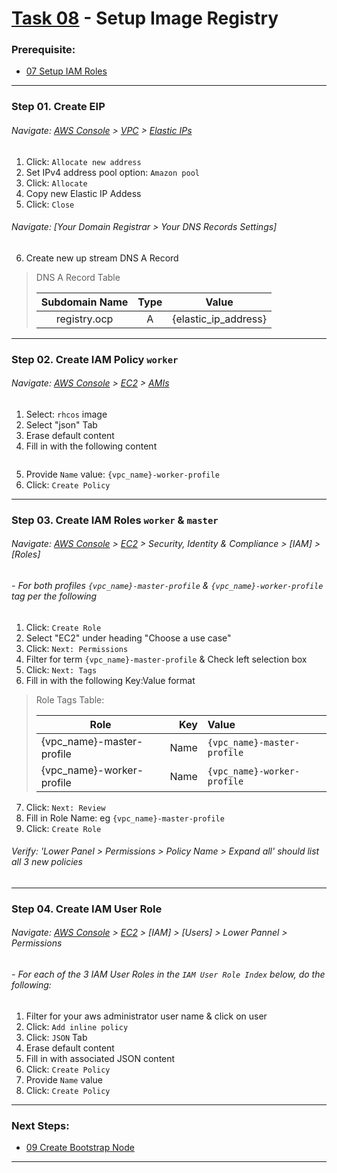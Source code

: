 # [Task 08](../tasks/registry) - Setup Image Registry
### Prerequisite:
  + [07 Setup IAM Roles]
--------------------------------------------------------------------------------
### Step 01\. Create EIP
###### Navigate: [AWS Console] > [VPC] > [Elastic IPs]
  1. Click: `Allocate new address`
  2. Set IPv4 address pool option: `Amazon pool`
  3. Click: `Allocate`
  4. Copy new Elastic IP Addess
  5. Click: `Close`

###### Navigate: [Your Domain Registrar > Your DNS Records Settings]
  6. Create new up stream DNS A Record
>   DNS A Record Table
>
>   | Subdomain Name | Type | Value                |
>   |:--------------:|:----:|:--------------------:|
>   | registry.ocp   | A    | {elastic_ip_address} |

---------------------------------------------------------------------------------
### Step 02\. Create IAM Policy `worker`
###### Navigate: [AWS Console] > [EC2] > [AMIs]
  1. Select: `rhcos` image
  2. Select "json" Tab 
  3. Erase default content
  4. Fill in with the following content
```
```
  5. Provide `Name` value: `{vpc_name}-worker-profile`
  6. Click: `Create Policy`

---------------------------------------------------------------------------------
### Step 03\. Create IAM Roles `worker` & `master`
###### Navigate: [AWS Console] > [EC2] > Security, Identity & Compliance > [IAM] > [Roles]
###### - For both profiles `{vpc_name}-master-profile` & `{vpc_name}-worker-profile` tag per the following
  1. Click: `Create Role`
  2. Select "EC2" under heading "Choose a use case" 
  3. Click: `Next: Permissions`
  4. Filter for term `{vpc_name}-master-profile` & Check left selection box
  5. Click: `Next: Tags`
  6. Fill in with the following Key:Value format
>   Role Tags Table:
>
>   | Role                      | Key  | Value                       |
>   |---------------------------|-----:|:----------------------------|
>   | {vpc_name}-master-profile | Name | `{vpc_name}-master-profile` |
>   | {vpc_name}-worker-profile | Name | `{vpc_name}-worker-profile` |

  7. Click: `Next: Review`
  8. Fill in Role Name: eg `{vpc_name}-master-profile`
  9. Click: `Create Role`
    
###### Verify: 'Lower Panel > Permissions > Policy Name > Expand all' should list all 3 new policies
        

--------------------------------------------------------------------------------
### Step 04\. Create IAM User Role
###### Navigate: [AWS Console] > [EC2] > [IAM] > [Users] > Lower Pannel > Permissions
###### - For each of the 3 IAM User Roles in the `IAM User Role Index` below, do the following:

  1. Filter for your aws administrator user name & click on user
  2. Click: `Add inline policy`
  3. Click: `JSON` Tab
  4. Erase default content
  5. Fill in with associated JSON content
  6. Click: `Create Policy`
  7. Provide `Name` value
  8. Click: `Create Policy`


---------------------------------------------------------------------------------
### Next Steps:
  + [09 Create Bootstrap Node]
--------------------------------------------------------------------------------
[07 Setup IAM Roles]:../manual/07_IAMRoles.md
[09 Create Bootstrap Node]:../manual/09_Bootstrap.md
[EC2]:https://console.amazonaws-us-gov.com/ec2/home
[VPC]:https://console.amazonaws-us-gov.com/vpc/home
[AMIs]:https://console.amazonaws-us-gov.com/ec2/home#Images
[AWS Console]:https://console.amazonaws-us-gov.com/console/home
[Elastic IPs]:https://console.amazonaws-us-gov.com/vpc/home#Addresses
